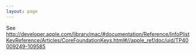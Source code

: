 ```yaml
---
layout: page
---
```


See http://developer.apple.com/library/mac/#documentation/Reference/InfoPlistKeyReference/Articles/CoreFoundationKeys.html#//apple_ref/doc/uid/TP40009249-109585

